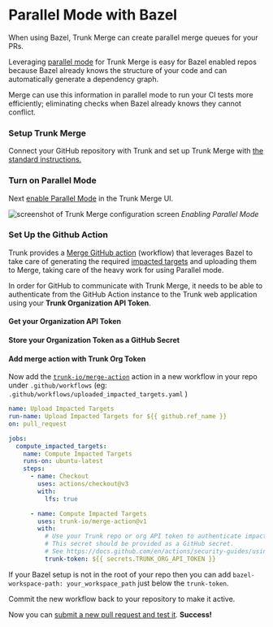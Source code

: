 # Parallel Mode with Bazel

When using Bazel, Trunk Merge can create parallel merge queues for your PRs.

Leveraging [parallel mode](https://docs.trunk.io/merge#single-mode-vs-parallel-mode) for Trunk Merge is easy for Bazel enabled repos because Bazel already knows the structure of your code and can automatically generate a dependency graph.

Merge can use this information in parallel mode to run your CI tests more efficiently; eliminating checks when Bazel already knows they cannot conflict.

### Setup Trunk Merge

Connect your GitHub repository with Trunk and set up Trunk Merge with [the standard instructions.](https://docs.trunk.io/merge/set-up-trunk-merge)

### Turn on Parallel Mode

Next [enable Parallel Mode](https://docs.trunk.io/merge/set-up-trunk-merge/configuration) in the Trunk Merge UI.

![screenshot of Trunk Merge configuration screen](https://682515401-files.gitbook.io/~/files/v0/b/gitbook-x-prod.appspot.com/o/spaces%2F61Ep9MrYBkJa0Yq3zS1s%2Fuploads%2F1CKPbolV5UO0g7elO6fl%2Fimage.png?alt=media&token=69b2ccce-4f8b-4f26-b622-45c6ee13aae3)
_Enabling Parallel Mode_

### Set Up the Github Action

Trunk provides a [Merge GitHub action](https://github.com/trunk-io/merge-action) (workflow) that leverages Bazel to take care of generating the required [impacted targets](https://docs.trunk.io/merge/set-up-trunk-merge/impacted-targets) and uploading them to Merge, taking care of the heavy work for using Parallel mode.

In order for GitHub to communicate with Trunk Merge, it needs to be able to authenticate from the GitHub Action instance to the Trunk web application using your **Trunk Organization API Token**.

#### Get your Organization API Token

#### Store your Organization Token as a GitHub Secret

#### Add merge action with Trunk Org Token

Now add the [`trunk-io/merge-action`](https://github.com/trunk-io/merge-action) action in a new workflow in your repo under `.github/workflows` (eg: `.github/workflows/uploaded_impacted_targets.yaml` )

```yaml
name: Upload Impacted Targets
run-name: Upload Impacted Targets for ${{ github.ref_name }}
on: pull_request

jobs:
  compute_impacted_targets:
    name: Compute Impacted Targets
    runs-on: ubuntu-latest
    steps:
      - name: Checkout
        uses: actions/checkout@v3
        with:
          lfs: true

      - name: Compute Impacted Targets
        uses: trunk-io/merge-action@v1
        with:
          # Use your Trunk repo or org API token to authenticate impacted targets uploads.
          # This secret should be provided as a GitHub secret.
          # See https://docs.github.com/en/actions/security-guides/using-secrets-in-github-actions.
          trunk-token: ${{ secrets.TRUNK_ORG_API_TOKEN }}
```

If your Bazel setup is not in the root of your repo then you can add `bazel-workspace-path: your_workspace_path` just below the `trunk-token`.

Commit the new workflow back to your repository to make it active.

Now you can [submit a new pull request and test it](https://docs.trunk.io/merge/set-up-trunk-merge#submit-pull-requests). **Success!**
